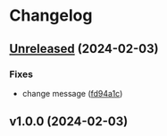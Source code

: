 # Changelog

## [Unreleased](https://github.com/SiasMey/notebox/compare/v1.0.0...HEAD) (2024-02-03)

### Fixes

* change message
([fd94a1c](https://github.com/SiasMey/notebox/commit/fd94a1c7c4fcd24b073624854d14e428a62f6ad7))

## v1.0.0 (2024-02-03)
